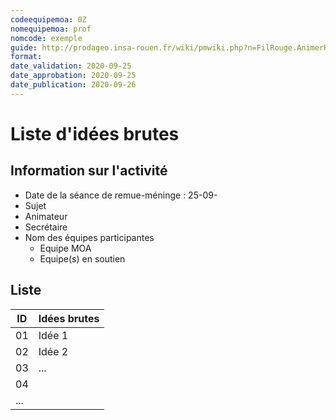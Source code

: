 ```yaml
---
codeequipemoa: 0Z
nomequipemoa: prof
nomcode: exemple
guide: http://prodageo.insa-rouen.fr/wiki/pmwiki.php?n=FilRouge.AnimerRemueMeninge
format:
date_validation: 2020-09-25
date_approbation: 2020-09-25
date_publication: 2020-09-26
---
```


# Liste d'idées brutes

## Information sur l'activité
- Date de la séance de remue-méninge : 25-09-
- Sujet
- Animateur
- Secrétaire
- Nom des équipes participantes
  - Equipe MOA
  - Equipe(s) en soutien

## Liste

| ID 	| Idées brutes 	|
|----	|--------------	|
| 01 	| Idée 1       	|
| 02 	| Idée 2       	|
| 03 	| ...         	|
| 04 	|              	|
| ...	|              	|
